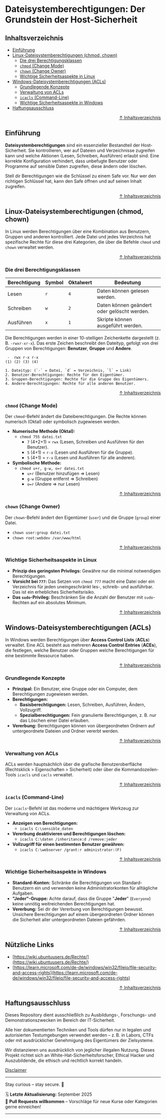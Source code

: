 # Dateisystemberechtigungen: Der Grundstein der Host-Sicherheit

## Inhaltsverzeichnis
- [Einführung](#einführung)
- [Linux-Dateisystemberechtigungen (chmod, chown)](#linux-dateisystemberechtigungen-chmod-chown)
    - [Die drei Berechtigungsklassen](#die-drei-berechtigungsklassen)
    - [`chmod` (Change Mode)](#chmod-change-mode)
    - [`chown` (Change Owner)](#chown-change-owner)
    - [Wichtige Sicherheitsaspekte in Linux](#wichtige-sicherheitsaspekte-in-linux)
- [Windows-Dateisystemberechtigungen (ACLs)](#windows-dateisystemberechtigungen-acls)
    - [Grundlegende Konzepte](#grundlegende-konzepte)
    - [Verwaltung von ACLs](#verwaltung-von-acls)
    - [`icacls` (Command-Line)](#icacls-command-line)
    - [Wichtige Sicherheitsaspekte in Windows](#wichtige-sicherheitsaspekte-in-windows)
- [Haftungsausschluss](#haftungsausschluss)




<div align=right>

[↑ Inhaltsverzeichnis](#inhaltsverzeichnis)

</div>


## Einführung
**Dateisystemberechtigungen** sind ein essenzieller Bestandteil der Host-Sicherheit. Sie kontrollieren, wer auf Dateien und Verzeichnisse zugreifen kann und welche Aktionen (Lesen, Schreiben, Ausführen) erlaubt sind. Eine korrekte Konfiguration verhindert, dass unbefugte Benutzer oder Programme auf sensible Daten zugreifen, diese ändern oder löschen.

Stell dir Berechtigungen wie die Schlüssel zu einem Safe vor. Nur wer den richtigen Schlüssel hat, kann den Safe öffnen und auf seinen Inhalt zugreifen.



<div align=right>

[↑ Inhaltsverzeichnis](#inhaltsverzeichnis)

</div>


## Linux-Dateisystemberechtigungen (chmod, chown)
In Linux werden Berechtigungen über eine Kombination aus Benutzern, Gruppen und anderen kontrolliert. Jede Datei und jedes Verzeichnis hat spezifische Rechte für diese drei Kategorien, die über die Befehle `chmod` und `chown` verwaltet werden.



<div align=right>

[↑ Inhaltsverzeichnis](#inhaltsverzeichnis)

</div>


### Die drei Berechtigungsklassen

| Berechtigung | Symbol | Oktalwert | Bedeutung |
|--------------|--------|-----------|-----------|
| Lesen | `r` | `4` | Daten können gelesen werden. |
| Schreiben | `w` | `2` | Daten können geändert oder gelöscht werden. |
| Ausführen | `x` | `1` | Skripte können ausgeführt werden. |

Die Berechtigungen werden in einer 10-stelligen Zeichenkette dargestellt (z. B. `-rwxr-xr-x`). Das erste Zeichen beschreibt den Dateityp, gefolgt von drei Gruppen von Berechtigungen: **Benutzer**, **Gruppe** und **Andere**.

```text
 -  rwx r-x r-x
(1) (2) (3) (4)

1. Dateityp: (`-` = Datei, `d` = Verzeichnis, `l` = Link)
2. Benutzer-Berechtigungen: Rechte für den Eigentümer.
3. Gruppen-Berechtigungen: Rechte für die Gruppe des Eigentümers.
4. Andere-Berechtigungen: Rechte für alle anderen Benutzer.
```



<div align=right>

[↑ Inhaltsverzeichnis](#inhaltsverzeichnis)

</div>


### `chmod` (Change Mode)

Der `chmod`-Befehl ändert die Dateiberechtigungen. Die Rechte können numerisch (Oktal) oder symbolisch zugewiesen werden.

- **Numerische Methode (Oktal):**
    - `chmod 755 datei.txt`
        - `7` (4+2+1) = `rwx` (Lesen, Schreiben und Ausführen für den Benutzer).
        - `5` (4+1) = `r-x` (Lesen und Ausführen für die Gruppe).
        - `5` (4+1) = `r-x` (Lesen und Ausführen für alle anderen).
- **Symbolische Methode:**
    - `chmod u+r, g-w, o=r datei.txt`
        - `u+r` (Benutzer hinzufügen => Lesen)
        - `g-w` (Gruppe entfernt => Schreiben)
        - `o=r` (Andere => nur Lesen)



<div align=right>

[↑ Inhaltsverzeichnis](#inhaltsverzeichnis)

</div>


### `chown` (Change Owner)

Der `chown`-Befehl ändert den Eigentümer (`user`) und die Gruppe (`group`) einer Datei.

- `chown user:group datei.txt`
- `chown root:webdev /var/www/html`



<div align=right>

[↑ Inhaltsverzeichnis](#inhaltsverzeichnis)

</div>


### Wichtige Sicherheitsaspekte in Linux

- **Prinzip des geringsten Privilegs:** Gewähre nur die minimal notwendigen Berechtigungen.
- **Vorsicht bei `777`:** Das Setzen von `chmod 777` macht eine Datei oder ein Verzeichnis für jeden uneingeschränkt les-, schreib- und ausführbar. Das ist ein erhebliches Sicherheitsrisiko.
- **Das `sudo`-Privileg:** Beschränken Sie die Anzahl der Benutzer mit `sudo`-Rechten auf ein absolutes Minimum.

<div align=right>

[↑ Inhaltsverzeichnis](#inhaltsverzeichnis)

</div>

## Windows-Dateisystemberechtigungen (ACLs)

In Windows werden Berechtigungen über **Access Control Lists** (**ACLs**) verwaltet. Eine ACL besteht aus mehreren **Access Control Entries** (**ACEs**), die festlegen, welche Benutzer oder Gruppen welche Berechtigungen für eine bestimmte Ressource haben.



<div align=right>

[↑ Inhaltsverzeichnis](#inhaltsverzeichnis)

</div>


### Grundlegende Konzepte
- **Prinzipal:** Ein Benutzer, eine Gruppe oder ein Computer, dem Berechtigungen zugewiesen werden.
- **Berechtigungen:**
    - **Basisberechtigungen:** Lesen, Schreiben, Ausführen, Ändern, Vollzugriff.
    - **Spezialberechtigungen:** Fein granulierte Berechtigungen, z. B. nur das Löschen einer Datei erlauben.
- **Vererbung:** Berechtigungen können von übergeordneten Ordnern auf untergeordnete Dateien und Ordner vererbt werden.



<div align=right>

[↑ Inhaltsverzeichnis](#inhaltsverzeichnis)

</div>


### Verwaltung von ACLs

ACLs werden hauptsächlich über die grafische Benutzeroberfläche (Rechtsklick > Eigenschaften > Sicherheit) oder über die Kommandozeilen-Tools `icacls` und `cacls` verwaltet.



<div align=right>

[↑ Inhaltsverzeichnis](#inhaltsverzeichnis)

</div>


### `icacls` (Command-Line)
Der `icacls`-Befehl ist das moderne und mächtigere Werkzeug zur Verwaltung von ACLs.

- **Anzeigen von Berechtigungen:**
    - `icacls C:\sensible_daten`
- **Vererbung deaktivieren und Berechtigungen löschen:**
    - `icacls C:\daten /inheritance:d /remove:jeder`
- **Vollzugriff für einen bestimmten Benutzer gewähren:**
    - `icacls C:\webserver /grant:r administrator:(F)`


<div align=right>

[↑ Inhaltsverzeichnis](#inhaltsverzeichnis)

</div>


### Wichtige Sicherheitsaspekte in Windows

- **Standard-Konten:** Schränke die Berechtigungen von Standard-Benutzern ein und verwenden keine Administratorkonten für alltägliche Aufgaben.
- **"Jeder"-Gruppe:** Achte darauf, dass die Gruppe "**Jeder**" (`Everyone`) keine unnötig weitreichenden Berechtigungen hat.
- **Vererbung:** Sei dir der Vererbung von Berechtigungen bewusst. Unsichere Berechtigungen auf einem übergeordneten Ordner können die Sicherheit aller untergeordneten Dateien gefährden.


<div align=right>

[↑ Inhaltsverzeichnis](#inhaltsverzeichnis)

</div>


## Nützliche Links
- [https://wiki.ubuntuusers.de/Rechte/](https://wiki.ubuntuusers.de/Rechte/)
- [https://learn.microsoft.com/de-de/windows/win32/fileio/file-security-and-access-rights](https://learn.microsoft.com/de-de/windows/win32/fileio/file-security-and-access-rights)

<div align=right>

[↑ Inhaltsverzeichnis](#inhaltsverzeichnis)

</div>

## Haftungsausschluss

Dieses Repository dient ausschließlich zu Ausbildungs-, Forschungs- und Demonstrationszwecken im Bereich der IT-Sicherheit.

Alle hier dokumentierten Techniken und Tools dürfen nur in legalen und autorisierten Testumgebungen verwendet werden – z. B. in Labors, CTFs oder mit ausdrücklicher Genehmigung des Eigentümers der Zielsysteme.

Wir distanzieren uns ausdrücklich von jeglicher illegalen Nutzung.
Dieses Projekt richtet sich an White-Hat-Sicherheitsforscher, Ethical Hacker und Auszubildende, die ethisch und rechtlich korrekt handeln.

[Disclaimer](/00-disclaimer/disclaimer.md)

--- 

Stay curious – stay secure. 🔐

🗓️ **Letzte Aktualisierung:** September 2025  
🤝 **Pull Requests willkommen** – Vorschläge für neue Kurse oder Kategorien gerne einreichen!

---